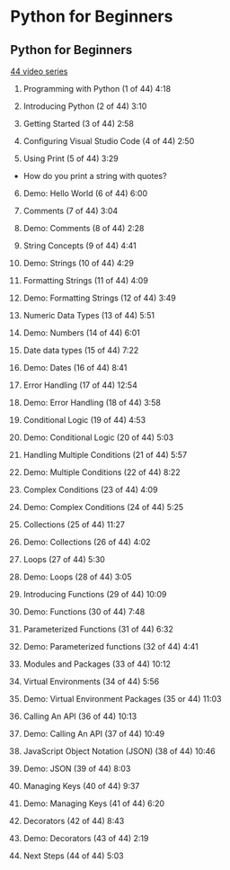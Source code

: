 # Python for Beginners

## Python for Beginners

[44 video series][10]

[10]: https://www.youtube.com/playlist?list=PLlrxD0HtieHhS8VzuMCfQD4uJ9yne1mE6

1. Programming with Python (1 of 44) 4:18

2. Introducing Python (2 of 44) 3:10

3. Getting Started (3 of 44) 2:58

4. Configuring Visual Studio Code (4 of 44) 2:50

5. Using Print (5 of 44) 3:29

* How do you print a string with quotes?

6. Demo: Hello World (6 of 44) 6:00

7. Comments (7 of 44) 3:04

8. Demo: Comments (8 of 44) 2:28

9. String Concepts (9 of 44) 4:41

10. Demo: Strings (10 of 44) 4:29

11. Formatting Strings (11 of 44) 4:09

12. Demo: Formatting Strings (12 of 44) 3:49

13. Numeric Data Types (13 of 44) 5:51

14. Demo: Numbers (14 of 44) 6:01

15. Date data types (15 of 44) 7:22

16. Demo: Dates (16 of 44) 8:41

17. Error Handling (17 of 44) 12:54

18. Demo: Error Handling (18 of 44) 3:58

19. Conditional Logic (19 of 44) 4:53

20. Demo: Conditional Logic (20 of 44) 5:03

21. Handling Multiple Conditions (21 of 44) 5:57

22. Demo: Multiple Conditions (22 of 44) 8:22

23. Complex Conditions (23 of 44) 4:09

24. Demo: Complex Conditions (24 of 44) 5:25

25. Collections (25 of 44) 11:27

26. Demo: Collections (26 of 44) 4:02

27. Loops (27 of 44) 5:30

28. Demo: Loops (28 of 44) 3:05

29. Introducing Functions (29 of 44) 10:09

30. Demo: Functions (30 of 44) 7:48

31. Parameterized Functions (31 of 44) 6:32

32. Demo: Parameterized functions (32 of 44) 4:41

33. Modules and Packages (33 of 44) 10:12

34. Virtual Environments (34 of 44) 5:56

35. Demo: Virtual Environment Packages (35 or 44) 11:03

36. Calling An API (36 of 44) 10:13

37. Demo: Calling An API (37 of 44) 10:49

38. JavaScript Object Notation (JSON) (38 of 44) 10:46

39. Demo: JSON (39 of 44) 8:03

40. Managing Keys (40 of 44) 9:37

41. Demo: Managing Keys (41 of 44) 6:20

42. Decorators (42 of 44) 8:43

43. Demo: Decorators (43 of 44) 2:19

44. Next Steps (44 of 44) 5:03

